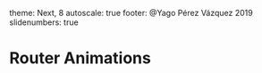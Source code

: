 theme: Next, 8
autoscale: true
footer: @Yago Pérez Vázquez 2019
slidenumbers: true

# Router Animations

